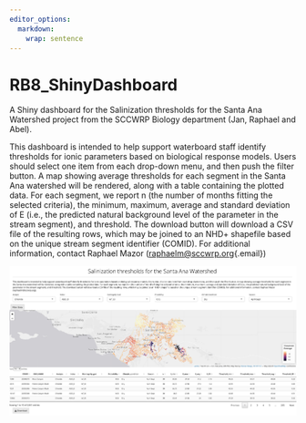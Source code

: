```yaml
---
editor_options: 
  markdown: 
    wrap: sentence
---
```


# RB8_ShinyDashboard

A Shiny dashboard for the Salinization thresholds for the Santa Ana Watershed project from the SCCWRP Biology department (Jan, Raphael and Abel).

This dashboard is intended to help support waterboard staff identify thresholds for ionic parameters based on biological response models.
Users should select one item from each drop-down menu, and then push the filter button.
A map showing average thresholds for each segment in the Santa Ana watershed will be rendered, along with a table containing the plotted data.
For each segment, we report n (the number of months fitting the selected criteria), the minimum, maximum, average and standard deviation of E (i.e., the predicted natural background level of the parameter in the stream segment), and threshold.
The download button will download a CSV file of the resulting rows, which may be joined to an NHD+ shapefile based on the unique stream segment identifier (COMID).
For additional information, contact Raphael Mazor ([raphaelm\@sccwrp.org](mailto:raphaelm@sccwrp.org){.email})

![dashboard screenshot](images/Screenshot%202023-02-13%20at%207.21.58%20PM.png)
